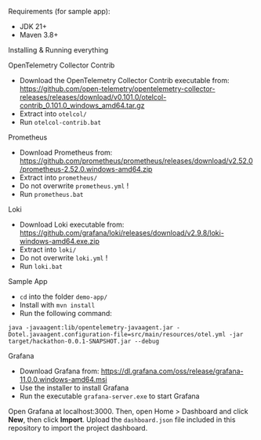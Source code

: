 Requirements (for sample app):

-   JDK 21+
-   Maven 3.8+

Installing & Running everything

OpenTelemetry Collector Contrib

-   Download the OpenTelemetry Collector Contrib executable from: https://github.com/open-telemetry/opentelemetry-collector-releases/releases/download/v0.101.0/otelcol-contrib_0.101.0_windows_amd64.tar.gz
-   Extract into `otelcol/`
-   Run `otelcol-contrib.bat`

Prometheus

-   Download Prometheus from: https://github.com/prometheus/prometheus/releases/download/v2.52.0/prometheus-2.52.0.windows-amd64.zip
-   Extract into `prometheus/`
-   Do not overwrite `prometheus.yml` !
-   Run `prometheus.bat`

Loki

-   Download Loki executable from: https://github.com/grafana/loki/releases/download/v2.9.8/loki-windows-amd64.exe.zip
-   Extract into `loki/`
-   Do not overwrite `loki.yml` !
-   Run `loki.bat`

Sample App

-   `cd` into the folder `demo-app/`
-   Install with `mvn install`
-   Run the following command:

```
java -javaagent:lib/opentelemetry-javaagent.jar -Dotel.javaagent.configuration-file=src/main/resources/otel.yml -jar target/hackathon-0.0.1-SNAPSHOT.jar --debug
```

Grafana

-   Download Grafana from: https://dl.grafana.com/oss/release/grafana-11.0.0.windows-amd64.msi
-   Use the installer to install Grafana
-   Run the executable `grafana-server.exe` to start Grafana

Open Grafana at localhost:3000. Then, open Home > Dashboard and click **New**, then click **Import**. Upload the `dashboard.json` file included in this repository to import the project dashboard.
